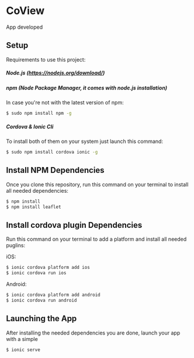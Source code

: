 # CoView
App developed
## Setup

Requirements to use this project:

##### Node.js (https://nodejs.org/download/)

##### npm (Node Package Manager, it comes with node.js installation)
In case you're not with the latest version of npm:
```sh
$ sudo npm install npm -g
```

##### Cordova & Ionic Cli
To install both of them on your system just launch this command:
```sh
$ sudo npm install cordova ionic -g
```

## Install NPM Dependencies
Once you clone this repository, run this command on your terminal to install all needed dependencies:
```sh
$ npm install
$ npm install leaflet
```
## Install cordova plugin Dependencies
Run this command on your terminal to add a platform and install all needed puglins:

iOS:
```sh
$ ionic cordova platform add ios
$ ionic cordova run ios
```

Android:
```sh
$ ionic cordova platform add android
$ ionic cordova run android
```
## Launching the App
After installing the needed dependencies you are done, launch your app with a simple
```sh
$ ionic serve
```
